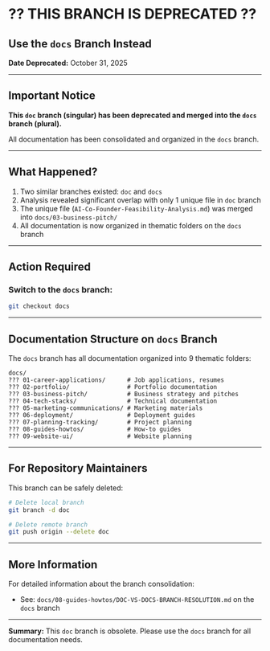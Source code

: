 # ?? THIS BRANCH IS DEPRECATED ??

## Use the `docs` Branch Instead

**Date Deprecated:** October 31, 2025

---

## Important Notice

**This `doc` branch (singular) has been deprecated and merged into the `docs` branch (plural).**

All documentation has been consolidated and organized in the `docs` branch.

---

## What Happened?

1. Two similar branches existed: `doc` and `docs`
2. Analysis revealed significant overlap with only 1 unique file in `doc` branch
3. The unique file (`AI-Co-Founder-Feasibility-Analysis.md`) was merged into `docs/03-business-pitch/`
4. All documentation is now organized in thematic folders on the `docs` branch

---

## Action Required

### Switch to the `docs` branch:

```bash
git checkout docs
```

---

## Documentation Structure on `docs` Branch

The `docs` branch has all documentation organized into 9 thematic folders:

```
docs/
??? 01-career-applications/      # Job applications, resumes
??? 02-portfolio/                # Portfolio documentation  
??? 03-business-pitch/           # Business strategy and pitches
??? 04-tech-stacks/              # Technical documentation
??? 05-marketing-communications/ # Marketing materials
??? 06-deployment/               # Deployment guides
??? 07-planning-tracking/        # Project planning
??? 08-guides-howtos/            # How-to guides
??? 09-website-ui/               # Website planning
```

---

## For Repository Maintainers

This branch can be safely deleted:

```bash
# Delete local branch
git branch -d doc

# Delete remote branch
git push origin --delete doc
```

---

## More Information

For detailed information about the branch consolidation:
- See: `docs/08-guides-howtos/DOC-VS-DOCS-BRANCH-RESOLUTION.md` on the `docs` branch

---

**Summary:** This `doc` branch is obsolete. Please use the `docs` branch for all documentation needs.
